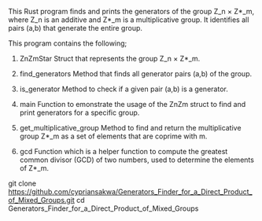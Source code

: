 This Rust program finds and prints the generators of the group Z_n × Z*_m, where Z_n is an additive  and Z*_m is a multiplicative group. 
It identifies all pairs (a,b) that generate the entire group. 

This program contains the following;

1. ZnZmStar Struct that represents the group Z_n × Z*_m.

2. find_generators Method that finds all generator pairs (a,b) of the group.

3. is_generator Method to check if a given pair (a,b) is a generator.

4. main Function to emonstrate the usage of the ZnZm struct to find and print generators for a specific group.
5. get_multiplicative_group Method to find and return the multiplicative group Z*_m as a set of elements that are coprime with m.
6. gcd Function which is a helper function to compute the greatest common divisor (GCD) of two numbers, used to determine the elements of Z*_m.

git clone https://github.com/cypriansakwa/Generators_Finder_for_a_Direct_Product_of_Mixed_Groups.git 
cd Generators_Finder_for_a_Direct_Product_of_Mixed_Groups
